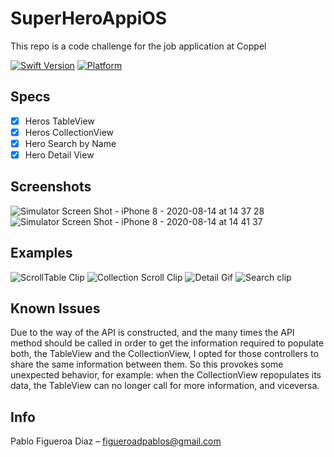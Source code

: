 # SuperHeroAppiOS
This repo is a code challenge for the job application at Coppel

[![Swift Version][swift-image]][swift-url]
[![Platform](https://img.shields.io/cocoapods/p/LFAlertController.svg?style=flat)](http://cocoapods.org/pods/LFAlertController)
## Specs

- [x] Heros TableView
- [x] Heros CollectionView
- [x] Hero Search by Name
- [x] Hero Detail View

## Screenshots

![Simulator Screen Shot - iPhone 8 - 2020-08-14 at 14 37 28](https://user-images.githubusercontent.com/68290230/90286753-18945600-de3c-11ea-8e33-1a07fca983b5.png)
![Simulator Screen Shot - iPhone 8 - 2020-08-14 at 14 41 37](https://user-images.githubusercontent.com/68290230/90286866-52fdf300-de3c-11ea-8428-25446a57e650.png)
## Examples

![ScrollTable Clip](https://user-images.githubusercontent.com/68290230/90288401-69f21480-de3f-11ea-8ca6-933e32505b6a.gif)
![Collection Scroll Clip](https://user-images.githubusercontent.com/68290230/90288681-ff8da400-de3f-11ea-880f-e477a098059c.gif)
![Detail Gif](https://user-images.githubusercontent.com/68290230/90288691-05838500-de40-11ea-96c4-78de83ce0888.gif)
![Search clip](https://user-images.githubusercontent.com/68290230/90288702-07e5df00-de40-11ea-87c0-c4a3e92cc5dc.gif)

## Known Issues
Due to the way of the API is constructed, and the many times the API method should be called in order to get the information required to populate both, the TableView and the CollectionView, I opted for those controllers to share the same information between them.
So this provokes some unexpected behavior, for example: when the CollectionView repopulates its data, the TableView can no longer call for more information, and viceversa.

## Info
Pablo Figueroa Diaz –  figueroadpablos@gmail.com

[swift-image]:https://img.shields.io/badge/swift-5.0-orange.svg
[swift-url]: https://swift.org/

